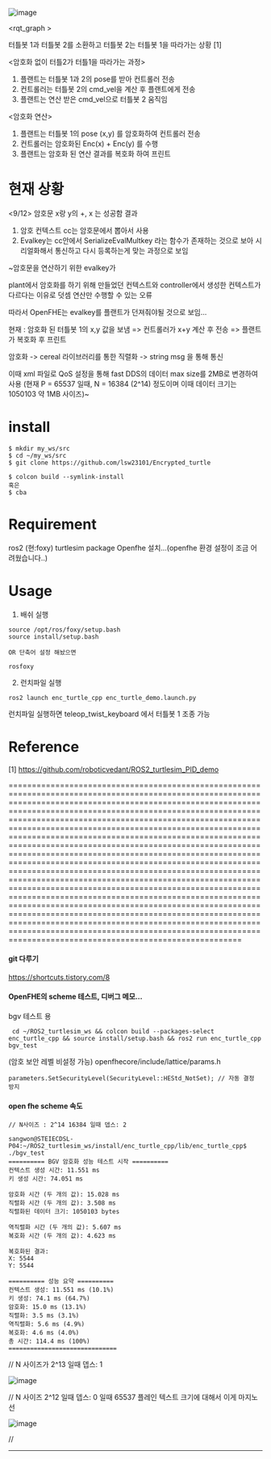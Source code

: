 ![image](https://github.com/user-attachments/assets/8ac3d6a4-9617-4b49-b13f-b977f1c6da56)

<rqt_graph >

터틀봇 1과 터틀봇 2를 소환하고 터틀봇 2는 터틀봇 1을 따라가는 상황 [1]

<암호화 없이 터틀2가 터틀1을 따라가는 과정> 
1. 플랜트는 터틀봇 1과 2의 pose를 받아 컨트롤러 전송
2. 컨트롤러는 터틀봇 2의 cmd_vel을 계산 후 플랜트에게 전송
3. 플랜트는 연산 받은 cmd_vel으로 터틀봇 2 움직임

<암호화 연산>
1. 플랜트는 터틀봇 1의 pose (x,y) 를 암호화하여 컨트롤러 전송
2. 컨트롤러는 암호화된 Enc(x) + Enc(y) 를 수행
3. 플랜트는 암호화 된 연산 결과를 복호화 하여 프린트

# 현재 상황

<9/12>
암호문 x랑 y의 +, x 는 성공함 결과 
1. 암호 컨텍스트 cc는 암호문에서 뽑아서 사용
2. Evalkey는 cc안에서 SerializeEvalMultkey 라는 함수가 존재하는 것으로 보아 시리얼화해서 통신하고 다시 등록하는게 맞는 과정으로 보임

~암호문을 연산하기 위한 evalkey가

plant에서 암호화를 하기 위해 만들었던 컨텍스트와
controller에서 생성한 컨텍스트가 다르다는 이유로 덧셈 연산만 수행할 수 있는 오류

따라서 OpenFHE는 evalkey를 플랜트가 던져줘야될 것으로 보임...

현재 : 
암호화 된 터틀봇 1의 x,y 값을 보냄 => 컨트롤러가 x+y 계산 후 전송 => 플랜트가 복호화 후 프린트

암호화 -> cereal 라이브러리를 통한 직렬화 -> string msg 을 통해 통신 

이때 xml 파일로 QoS 설정을 통해 fast DDS의 데이터 max size를 2MB로 변경하여 사용
(현재 P = 65537 일때, N = 16384 (2^14) 정도이며 이때 데이터 크기는 1050103 약 1MB 사이즈)~

# install
```
$ mkdir my_ws/src  
$ cd ~/my_ws/src  
$ git clone https://github.com/lsw23101/Encrypted_turtle

$ colcon build --symlink-install
혹은
$ cba
```


# Requirement
ros2 (현:foxy)
turtlesim package
Openfhe 설치...(openfhe 환경 설정이 조금 어려웠습니다..)

# Usage
1. 배쉬 실행
```
source /opt/ros/foxy/setup.bash
source install/setup.bash

OR 단축어 설정 해놨으면

rosfoxy 
```

2. 런치파일 실행
   
```
ros2 launch enc_turtle_cpp enc_turtle_demo.launch.py
```
런치파일 실행하면 teleop_twist_keyboard 에서 터틀봇 1 조종 가능


# Reference

[1] https://github.com/roboticvedant/ROS2_turtlesim_PID_demo


==============================================================================================================================================================================================================================================================================================================================================================================================================================================================================================================================================================================================================================================================================================================================================================================================================================================================================================================================================================================================================================================================

#### git 다루기
https://shortcuts.tistory.com/8

#### OpenFHE의 scheme 테스트, 디버그 메모...

bgv 테스트 용

```
 cd ~/ROS2_turtlesim_ws && colcon build --packages-select enc_turtle_cpp && source install/setup.bash && ros2 run enc_turtle_cpp bgv_test

```

(암호 보안 레벨 비설정 가능)
openfhecore/include/lattice/params.h
```
parameters.SetSecurityLevel(SecurityLevel::HEStd_NotSet); // 자동 결정 방지
```

#### open fhe scheme 속도
```
// N사이즈 : 2^14 16384 일때 뎁스: 2

sangwon@STEIECDSL-P04:~/ROS2_turtlesim_ws/install/enc_turtle_cpp/lib/enc_turtle_cpp$ ./bgv_test
========== BGV 암호화 성능 테스트 시작 ==========
컨텍스트 생성 시간: 11.551 ms
키 생성 시간: 74.051 ms

암호화 시간 (두 개의 값): 15.028 ms
직렬화 시간 (두 개의 값): 3.508 ms
직렬화된 데이터 크기: 1050103 bytes

역직렬화 시간 (두 개의 값): 5.607 ms
복호화 시간 (두 개의 값): 4.623 ms

복호화된 결과:
X: 5544
Y: 5544

========== 성능 요약 ==========
컨텍스트 생성: 11.551 ms (10.1%)
키 생성: 74.1 ms (64.7%)
암호화: 15.0 ms (13.1%)
직렬화: 3.5 ms (3.1%)
역직렬화: 5.6 ms (4.9%)
복호화: 4.6 ms (4.0%)
총 시간: 114.4 ms (100%)
==============================

```


// N 사이즈가 2^13 일때 뎁스: 1

![image](https://github.com/user-attachments/assets/931f0fdd-07e8-4626-a2b3-fceb73d74fc5)


// N 사이즈 2^12 일때 뎁스: 0 일때 65537 플레인 텍스트 크기에 대해서 이게 마지노선


![image](https://github.com/user-attachments/assets/780c3537-c846-4351-b90b-a6b4ba0f4394)

// 
****
